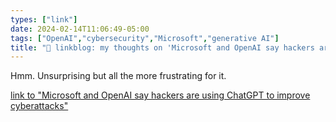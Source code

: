 ```yaml
---
types: ["link"]
date: 2024-02-14T11:06:49-05:00
tags: ["OpenAI","cybersecurity","Microsoft","generative AI"]
title: "🔗 linkblog: my thoughts on 'Microsoft and OpenAI say hackers are using ChatGPT to improve cyberattacks'"
---
```

Hmm. Unsurprising but all the more frustrating for it.

[link to "Microsoft and OpenAI say hackers are using ChatGPT to improve cyberattacks"](https://www.theverge.com/2024/2/14/24072706/microsoft-openai-cyberattack-tools-ai-chatgpt)
